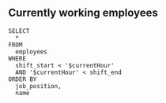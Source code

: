 ## Currently working employees

```
SELECT
  *
FROM
  employees
WHERE
  shift_start < '$currentHour'
  AND '$currentHour' < shift_end
ORDER BY
  job_position,
  name
```
